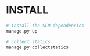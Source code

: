 INSTALL
=======

``` bash
# install the SCM dependencies
manage.py up

# collect statics
manage.py collectstatics
```
